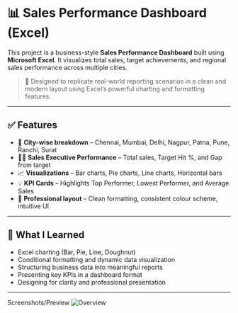 # 📊 Sales Performance Dashboard (Excel)

This project is a business-style **Sales Performance Dashboard** built using **Microsoft Excel**. It visualizes total sales, target achievements, and regional sales performance across multiple cities.

> 🚀 Designed to replicate real-world reporting scenarios in a clean and modern layout using Excel’s powerful charting and formatting features.

---

## ✅ Features

- 📍 **City-wise breakdown** – Chennai, Mumbai, Delhi, Nagpur, Patna, Pune, Ranchi, Surat
- 🧑‍💼 **Sales Executive Performance** – Total sales, Target Hit %, and Gap from target
- 📈 **Visualizations** – Bar charts, Pie charts, Line charts, Horizontal bars
- 💡 **KPI Cards** – Highlights Top Performer, Lowest Performer, and Average Sales
- 🎨 **Professional layout** – Clean formatting, consistent colour scheme, intuitive UI

---

## 🧠 What I Learned

- Excel charting (Bar, Pie, Line, Doughnut)
- Conditional formatting and dynamic data visualization
- Structuring business data into meaningful reports
- Presenting key KPIs in a dashboard format
- Designing for clarity and professional presentation

---
Screenshots/Preview
![Overview](https://github.com/user-attachments/assets/eadeb96b-bbe4-479a-bf47-b79ddf098442)


